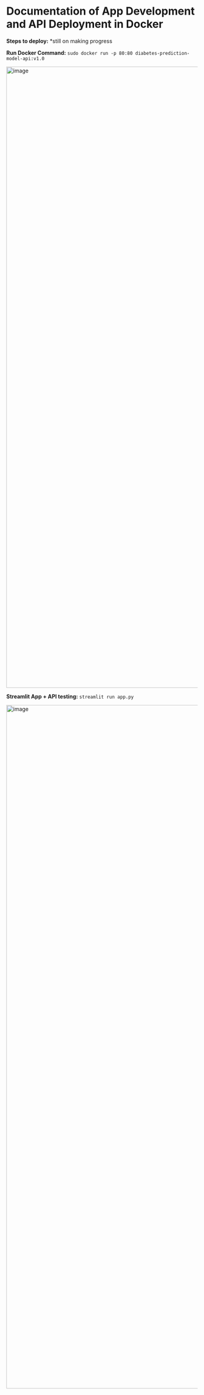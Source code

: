 # Documentation of App Development and API Deployment in Docker

**Steps to deploy:**
*still on making progress




**Run Docker Command:**
`sudo docker run -p 80:80 diabetes-prediction-model-api:v1.0`

<img width="1633" alt="image" src="https://github.com/yaffawijaya/streamlit-diabetes_prediction-machine_learning_api/assets/109704982/0b09bdf1-ffe5-4589-931d-b0cf5ce9517b">


**Streamlit App + API testing:**
`streamlit run app.py`

<img width="1797" alt="image" src="https://github.com/yaffawijaya/streamlit-diabetes_prediction-machine_learning_api/assets/109704982/66de2a16-7b2d-412b-9ca6-7422379d4083">
